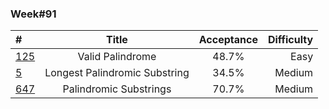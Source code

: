 ### Week#91

| # | Title | Acceptance | Difficulty
| :------------ |:---------------:| :-----:| -----:|
| [125](https://leetcode.com/problems/valid-palindrome/description/) | Valid Palindrome | 48.7% | Easy |
| [5](https://leetcode.com/problems/longest-palindromic-substring/description/) | Longest Palindromic Substring | 34.5% | Medium |
| [647](https://leetcode.com/problems/palindromic-substrings/description/) | Palindromic Substrings | 70.7% | Medium |
